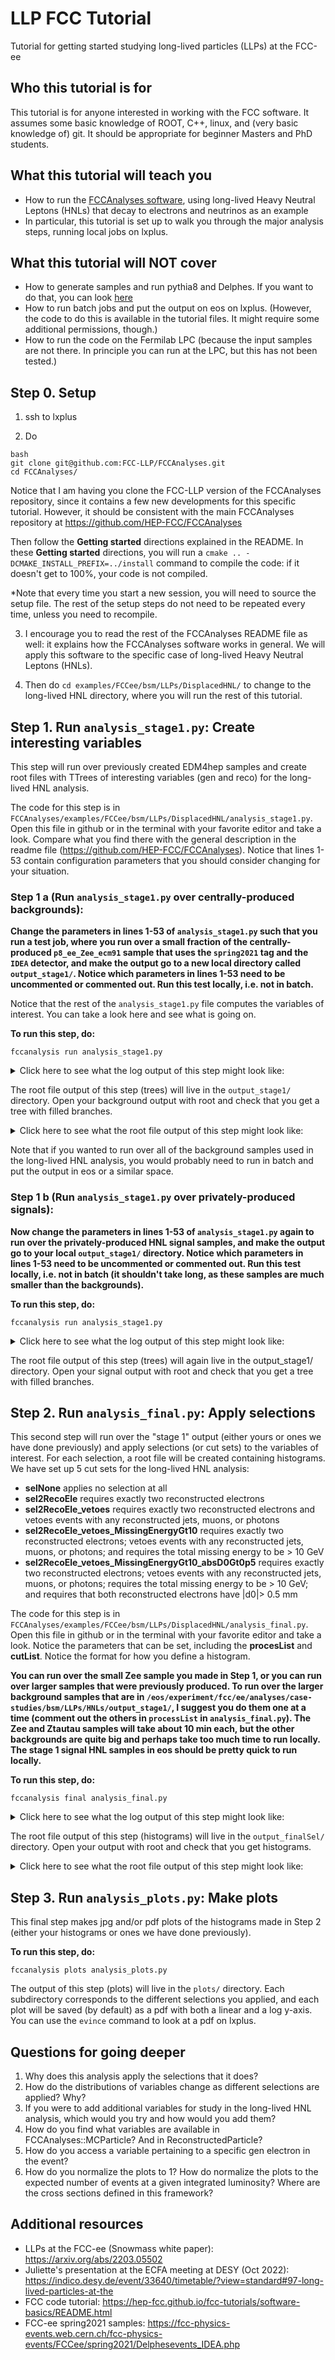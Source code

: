 # LLP FCC Tutorial
Tutorial for getting started studying long-lived particles (LLPs) at the FCC-ee

## Who this tutorial is for

This tutorial is for anyone interested in working with the FCC software. It assumes some basic knowledge of ROOT, C++, linux, and (very basic knowledge of) git. It should be appropriate for beginner Masters and PhD students.

## What this tutorial will teach you

- How to run the [FCCAnalyses software](https://github.com/HEP-FCC/FCCAnalyses), using long-lived Heavy Neutral Leptons (HNLs) that decay to electrons and neutrinos as an example
- In particular, this tutorial is set up to walk you through the major analysis steps, running local jobs on lxplus.

## What this tutorial will NOT cover
- How to generate samples and run pythia8 and Delphes. If you want to do that, you can look [here](https://github.com/jalimena/FCCeePhysicsPerformance/tree/master/case-studies/BSM/LLP/DisplacedHNL/HNL_sample_creation)
- How to run batch jobs and put the output on eos on lxplus. (However, the code to do this is available in the tutorial files. It might require some additional permissions, though.)
- How to run the code on the Fermilab LPC (because the input samples are not there. In principle you can run at the LPC, but this has not been tested.)


## Step 0. Setup

1. ssh to lxplus

2. Do 
  ```
  bash
  git clone git@github.com:FCC-LLP/FCCAnalyses.git
  cd FCCAnalyses/
  ```
Notice that I am having you clone the FCC-LLP version of the FCCAnalyses repository, since it contains a few new developments for this specific tutorial. However, it should be consistent with the main FCCAnalyses repository at https://github.com/HEP-FCC/FCCAnalyses

Then follow the **Getting started** directions explained in the README. In these **Getting started** directions, you will run a `cmake .. -DCMAKE_INSTALL_PREFIX=../install` command to compile the code: if it doesn't get to 100%, your code is not compiled.
  
*Note that every time you start a new session, you will need to source the setup file. The rest of the setup steps do not need to be repeated every time, unless you need to recompile.
  
3. I encourage you to read the rest of the FCCAnalyses README file as well: it explains how the FCCAnalyses software works in general. We will apply this software to the specific case of long-lived Heavy Neutral Leptons (HNLs).
  
4. Then do `cd examples/FCCee/bsm/LLPs/DisplacedHNL/` to change to the long-lived HNL directory, where you will run the rest of this tutorial.

## Step 1. Run `analysis_stage1.py`: Create interesting variables

This step will run over previously created EDM4hep samples and create root files with TTrees of interesting variables (gen and reco) for the long-lived HNL analysis.

The code for this step is in `FCCAnalyses/examples/FCCee/bsm/LLPs/DisplacedHNL/analysis_stage1.py`. Open this file in github or in the terminal with your favorite editor and take a look. Compare what you find there with the general description in the readme file (https://github.com/HEP-FCC/FCCAnalyses). Notice that lines 1-53 contain configuration parameters that you should consider changing for your situation.

### Step 1 a (Run `analysis_stage1.py` over centrally-produced backgrounds):
**Change the parameters in lines 1-53 of `analysis_stage1.py` such that you run a test job, where you run over a small fraction of the centrally-produced `p8_ee_Zee_ecm91` sample that uses the `spring2021` tag and the `IDEA` detector, and make the output go to a new local directory called `output_stage1/`. Notice which parameters in lines 1-53 need to be uncommented or commented out. Run this test locally, i.e. not in batch.**

Notice that the rest of the `analysis_stage1.py` file computes the variables of interest. You can take a look here and see what is going on.

**To run this step, do:**
```
fccanalysis run analysis_stage1.py
```



<details>
  <summary>Click here to see what the log output of this step might look like:</summary>
  

  ```
  $ fccanalysis run analysis_stage1.py 
===============args bin  Namespace(command='run', pathToAnalysisScript='analysis_stage1.py', files_list=[], output='output.root', nevents=-1, test=False, bench=False, ncpus=None, preprocess=False, validate=False, rerunfailed=False, jobdir='output.root', eloglevel='kUnset', batch=False)
!Warning in <TInterpreter::ReadRootmapFile>: class  edm4hep::ObjectID found in libedm4hepDict.so  is already in libedm4drDict.so 
----> Load cxx analyzers from libFCCAnalyses... 
args in mains code============================== Namespace(command='run', pathToAnalysisScript='analysis_stage1.py', files_list=[], output='output.root', nevents=-1, test=False, bench=False, ncpus=None, preprocess=False, validate=False, rerunfailed=False, jobdir='output.root', eloglevel='kUnset', batch=False)
--------------loading analysis file   /afs/cern.ch/work/j/jalimena/FCCeeLLP_test/FCCAnalyses/examples/FCCee/bsm/LLPs/DisplacedHNL/analysis_stage1.py
The variable <outputDirEos> is optional in your analysis.py file, return default empty string
----> yaml file /afs/cern.ch/work/f/fccsw/public/FCCDicts/yaml/FCCee/spring2021/IDEA/p8_ee_Zee_ecm91/merge.yaml succesfully opened
----> Running process p8_ee_Zee_ecm91 with fraction=1e-06, output=p8_ee_Zee_ecm91, chunks=1
----> Running Locally
----> Create dataframe object from files: 
    /eos/experiment/fcc/ee/generation/DelphesEvents/spring2021/IDEA/p8_ee_Zee_ecm91/events_000216632.root
----> nevents original=0  local=100000
----> Init done, about to run 100000 events on 4 CPUs
==============================SUMMARY==============================
Elapsed time (H:M:S)     :   00:00:29
Events Processed/Second  :   3370
Total Events Processed   :   100000
Reduction factor local   :   1.0
===================================================================
```
 
</details>
  
  
The root file output of this step (trees) will live in the `output_stage1/` directory. Open your background output with root and check that you get a tree with filled branches.
  
<details>
  <summary>Click here to see what the root file output of this step might look like:</summary>
  
<img width="1043" alt="output_stage1_Zee_TBrowser" src="https://user-images.githubusercontent.com/5177191/194885131-87c059ad-5a64-44b7-be84-a6c44c7da8f9.png">
  
</details>

  
Note that if you wanted to run over all of the background samples used in the long-lived HNL analysis, you would probably need to run in batch and put the output in eos or a similar space.  
  
  
### Step 1 b (Run `analysis_stage1.py` over privately-produced signals):

**Now change the parameters in lines 1-53 of `analysis_stage1.py` again to run over the privately-produced HNL signal samples, and make the output go to your local `output_stage1/` directory. Notice which parameters in lines 1-53 need to be uncommented or commented out. Run this test locally, i.e. not in batch (it shouldn't take long, as these samples are much smaller than the backgrounds).**

**To run this step, do:**
```
fccanalysis run analysis_stage1.py
```

<details>
  <summary>Click here to see what the log output of this step might look like:</summary>
  

  ```
  $ fccanalysis run analysis_stage1.py 
----> Load cxx analyzers from libFCCAnalyses... 
--------------loading analysis file   /afs/cern.ch/work/j/jalimena/FCCeeLLP/FCCAnalyses/examples/FCCee/bsm/LLPs/DisplacedHNL/analysis_stage1.py
The variable <outputDirEos> is optional in your analysis.py file, return default empty string
----> Running process eenu_30GeV_1p41e-6Ve with fraction=1, output=eenu_30GeV_1p41e-6Ve, chunks=1
----> Running Locally
----> Create dataframe object from files: 
    /eos/experiment/fcc/ee/analyses/case-studies/bsm/LLPs/HNLs/HNL_eenu_MadgraphPythiaDelphes/eenu_30GeV_1p41e-6Ve/HNL_eenu_30GeV_1p41e-6Ve_Delphes3_5_1_pre01.root
----> nevents original=0  local=50000
The variable <geometryFile> is optional in your analysys.py file, return default value empty string
The variable <readoutName> is optional in your analysys.py file, return default value empty string
----> Init done, about to run 50000 events on 4 CPUs
==============================SUMMARY==============================
Elapsed time (H:M:S)     :   00:00:45
Events Processed/Second  :   1104
Total Events Processed   :   50000
Reduction factor local   :   1.0
===================================================================
 
 
----> Running process eenu_50GeV_1p41e-6Ve with fraction=1, output=eenu_50GeV_1p41e-6Ve, chunks=1
----> Running Locally
----> Create dataframe object from files: 
    /eos/experiment/fcc/ee/analyses/case-studies/bsm/LLPs/HNLs/HNL_eenu_MadgraphPythiaDelphes/eenu_50GeV_1p41e-6Ve/HNL_eenu_50GeV_1p41e-6Ve_Delphes3_5_1_pre01.root
----> nevents original=0  local=50000
The variable <geometryFile> is optional in your analysys.py file, return default value empty string
The variable <readoutName> is optional in your analysys.py file, return default value empty string
----> Init done, about to run 50000 events on 4 CPUs
==============================SUMMARY==============================
Elapsed time (H:M:S)     :   00:00:21
Events Processed/Second  :   2369
Total Events Processed   :   50000
Reduction factor local   :   1.0
===================================================================
 
 
----> Running process eenu_70GeV_1p41e-6Ve with fraction=1, output=eenu_70GeV_1p41e-6Ve, chunks=1
----> Running Locally
----> Create dataframe object from files: 
    /eos/experiment/fcc/ee/analyses/case-studies/bsm/LLPs/HNLs/HNL_eenu_MadgraphPythiaDelphes/eenu_70GeV_1p41e-6Ve/HNL_eenu_70GeV_1p41e-6Ve_Delphes3_5_1_pre01.root
----> nevents original=0  local=50000
The variable <geometryFile> is optional in your analysys.py file, return default value empty string
The variable <readoutName> is optional in your analysys.py file, return default value empty string
----> Init done, about to run 50000 events on 4 CPUs
==============================SUMMARY==============================
Elapsed time (H:M:S)     :   00:00:21
Events Processed/Second  :   2326
Total Events Processed   :   50000
Reduction factor local   :   1.0
===================================================================
 
 
----> Running process eenu_90GeV_1p41e-6Ve with fraction=1, output=eenu_90GeV_1p41e-6Ve, chunks=1
----> Running Locally
----> Create dataframe object from files: 
    /eos/experiment/fcc/ee/analyses/case-studies/bsm/LLPs/HNLs/HNL_eenu_MadgraphPythiaDelphes/eenu_90GeV_1p41e-6Ve/HNL_eenu_90GeV_1p41e-6Ve_Delphes3_5_1_pre01.root
----> nevents original=0  local=50000
The variable <geometryFile> is optional in your analysys.py file, return default value empty string
The variable <readoutName> is optional in your analysys.py file, return default value empty string
----> Init done, about to run 50000 events on 4 CPUs
==============================SUMMARY==============================
Elapsed time (H:M:S)     :   00:00:22
Events Processed/Second  :   2262
Total Events Processed   :   50000
Reduction factor local   :   1.0
===================================================================

  ```
</details>
  
The root file output of this step (trees) will again live in the output_stage1/ directory. Open your signal output with root and check that you get a tree with filled branches.

  
## Step 2. Run `analysis_final.py`: Apply selections

This second step will run over the "stage 1" output (either yours or ones we have done previously) and apply selections (or cut sets) to the variables of interest. For each selection, a root file will be created containing histograms. We have set up 5 cut sets for the long-lived HNL analysis:

 - **selNone** applies no selection at all
 - **sel2RecoEle** requires exactly two reconstructed electrons
 - **sel2RecoEle_vetoes** requires exactly two reconstructed electrons and vetoes events with any reconstructed jets, muons, or photons
 - **sel2RecoEle_vetoes_MissingEnergyGt10** requires exactly two reconstructed electrons; vetoes events with any reconstructed jets, muons, or photons; and requires the total missing energy to be > 10 GeV
 - **sel2RecoEle_vetoes_MissingEnergyGt10_absD0Gt0p5** requires exactly two reconstructed electrons; vetoes events with any reconstructed jets, muons, or photons; requires the total missing energy to be > 10 GeV; and requires that both reconstructed electrons have |d0|> 0.5 mm

The code for this step is in `FCCAnalyses/examples/FCCee/bsm/LLPs/DisplacedHNL/analysis_final.py`. Open this file in github or in the terminal with your favorite editor and take a look. Notice the parameters that can be set, including the **procesList** and **cutList**. Notice the format for how you define a histogram.
  
**You can run over the small Zee sample you made in Step 1, or you can run over larger samples that were previously produced. To run over the larger background samples that are in `/eos/experiment/fcc/ee/analyses/case-studies/bsm/LLPs/HNLs/output_stage1/`, I suggest you do them one at a time (comment out the others in `processList` in `analysis_final.py`). The Zee and Ztautau samples will take about 10 min each, but the other backgrounds are quite big and perhaps take too much time to run locally. The stage 1 signal HNL samples in eos should be pretty quick to run locally.**
  
**To run this step, do:**
```
fccanalysis final analysis_final.py
```

<details>
  <summary>Click here to see what the log output of this step might look like:</summary>
  

  ```
  $ fccanalysis final analysis_final.py
===============args bin  Namespace(command='final', pathToAnalysisScript='analysis_final.py', eloglevel='kUnset')
Warning in <TInterpreter::ReadRootmapFile>: class  edm4hep::ObjectID found in libedm4hepDict.so  is already in libedm4drDict.so 
----> Load cxx analyzers from libFCCAnalyses... 
args in mains code============================== Namespace(command='final', pathToAnalysisScript='analysis_final.py', eloglevel='kUnset')
--------------loading analysis file   /afs/cern.ch/work/j/jalimena/FCCeeLLP_test/FCCAnalyses/examples/FCCee/bsm/LLPs/DisplacedHNL/analysis_final.py
----> file  /eos/experiment/fcc/ee/analyses/case-studies/bsm/LLPs/HNLs/output_stage1/p8_ee_Zee_ecm91.root   does not exist. Try if it is a directory as it was processed with batch
----> open directory  /eos/experiment/fcc/ee/analyses/case-studies/bsm/LLPs/HNLs/output_stage1/p8_ee_Zee_ecm91.root
  ---->  /eos/experiment/fcc/ee/analyses/case-studies/bsm/LLPs/HNLs/output_stage1/p8_ee_Zee_ecm91/chunk0.root
  ---->  /eos/experiment/fcc/ee/analyses/case-studies/bsm/LLPs/HNLs/output_stage1/p8_ee_Zee_ecm91/chunk1.root
  ---->  /eos/experiment/fcc/ee/analyses/case-studies/bsm/LLPs/HNLs/output_stage1/p8_ee_Zee_ecm91/chunk10.root
  ---->  /eos/experiment/fcc/ee/analyses/case-studies/bsm/LLPs/HNLs/output_stage1/p8_ee_Zee_ecm91/chunk11.root
  ---->  /eos/experiment/fcc/ee/analyses/case-studies/bsm/LLPs/HNLs/output_stage1/p8_ee_Zee_ecm91/chunk12.root
  ---->  /eos/experiment/fcc/ee/analyses/case-studies/bsm/LLPs/HNLs/output_stage1/p8_ee_Zee_ecm91/chunk13.root
  ---->  /eos/experiment/fcc/ee/analyses/case-studies/bsm/LLPs/HNLs/output_stage1/p8_ee_Zee_ecm91/chunk14.root
  ---->  /eos/experiment/fcc/ee/analyses/case-studies/bsm/LLPs/HNLs/output_stage1/p8_ee_Zee_ecm91/chunk15.root
  ---->  /eos/experiment/fcc/ee/analyses/case-studies/bsm/LLPs/HNLs/output_stage1/p8_ee_Zee_ecm91/chunk16.root
  ---->  /eos/experiment/fcc/ee/analyses/case-studies/bsm/LLPs/HNLs/output_stage1/p8_ee_Zee_ecm91/chunk17.root
  ---->  /eos/experiment/fcc/ee/analyses/case-studies/bsm/LLPs/HNLs/output_stage1/p8_ee_Zee_ecm91/chunk18.root
  ---->  /eos/experiment/fcc/ee/analyses/case-studies/bsm/LLPs/HNLs/output_stage1/p8_ee_Zee_ecm91/chunk19.root
  ---->  /eos/experiment/fcc/ee/analyses/case-studies/bsm/LLPs/HNLs/output_stage1/p8_ee_Zee_ecm91/chunk2.root
  ...
processed events  {'p8_ee_Zee_ecm91': 10000000}
events in ttree   {'p8_ee_Zee_ecm91': 10000000}

---->  Running over process :  p8_ee_Zee_ecm91
The variable <defineList> is optional in your analysis_final.py file, return empty dictonary
----> Defining snapshots and histograms
----> Evaluating...
----> Done
----> Cutflow
       All events                                                      : 10000000
       After selection selNone                                         : 10000000
       After selection sel2RecoEle                                     : 7961732
       After selection sel2RecoEle_vetoes                              : 6994080
       After selection sel2RecoEle_vetoes_MissingEnergyGt10            : 32253
       After selection sel2RecoEle_vetoes_MissingEnergyGt10_absD0Gt0p5 : 0
----> Saving outputs
==============================SUMMARY==============================
Elapsed time (H:M:S)     :   00:08:47
Events Processed/Second  :   18945
Total Events Processed   :   10000000
===================================================================
  ```
</details>
  

The root file output of this step (histograms) will live in the `output_finalSel/` directory. Open your output with root and check that you get histograms.

<details>
  <summary>Click here to see what the root file output of this step might look like:</summary>
  
  <img width="1410" alt="output_final_Zee_sel2RecoEle_vetoes_MissingEnergyGt10_histo" src="https://user-images.githubusercontent.com/5177191/195290459-a48f92d3-5068-4904-8c97-7f91f33aff91.png">

</details>
  
  

## Step 3. Run `analysis_plots.py`: Make plots

This final step makes jpg and/or pdf plots of the histograms made in Step 2 (either your histograms or ones we have done previously).

**To run this step, do:**
```
fccanalysis plots analysis_plots.py
```

The output of this step (plots) will live in the `plots/` directory. Each subdirectory corresponds to the different selections you applied, and each plot will be saved (by default) as a pdf with both a linear and a log y-axis. You can use the `evince` command to look at a pdf on lxplus.

## Questions for going deeper
  
1. Why does this analysis apply the selections that it does?
2. How do the distributions of variables change as different selections are applied? Why?
3. If you were to add additional variables for study in the long-lived HNL analysis, which would you try and how would you add them?
4. How do you find what variables are available in FCCAnalyses::MCParticle? And in ReconstructedParticle?
5. How do you access a variable pertaining to a specific gen electron in the event?
6. How do you normalize the plots to 1? How do normalize the plots to the expected number of events at a given integrated luminosity? Where are the cross sections defined in this framework?
  
## Additional resources

- LLPs at the FCC-ee (Snowmass white paper): https://arxiv.org/abs/2203.05502
- Juliette's presentation at the ECFA meeting at DESY (Oct 2022): https://indico.desy.de/event/33640/timetable/?view=standard#97-long-lived-particles-at-the
- FCC code tutorial: https://hep-fcc.github.io/fcc-tutorials/software-basics/README.html
- FCC-ee spring2021 samples: https://fcc-physics-events.web.cern.ch/fcc-physics-events/FCCee/spring2021/Delphesevents_IDEA.php

